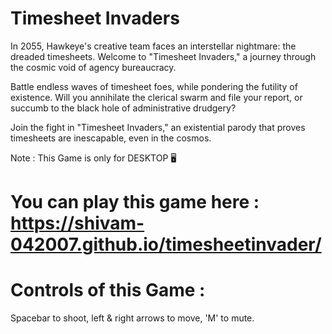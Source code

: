 # Timesheet Invaders




In 2055, Hawkeye's creative team faces an interstellar nightmare: the dreaded timesheets. Welcome to "Timesheet Invaders," a journey through the cosmic void of agency bureaucracy.

Battle endless waves of timesheet foes, while pondering the futility of existence. Will you annihilate the clerical swarm and file your report, or succumb to the black hole of administrative drudgery?

Join the fight in "Timesheet Invaders," an existential parody that proves timesheets are inescapable, even in the cosmos.

Note : This Game is only for DESKTOP 🖥️ 

# You can play this game here : https://shivam-042007.github.io/timesheetinvader/

# Controls of this Game : 

Spacebar to shoot, left & right arrows to move, 'M' to mute. 
